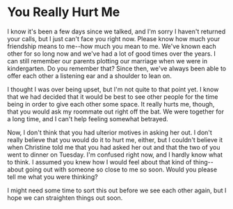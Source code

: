 # You Really Hurt Me #

I know it's been a few days since we talked, and I'm sorry I haven't returned your calls, but I just can't face you right now. Please know how much your friendship means to me--how much you mean to me. We've known each other for so long now and we've had a lot of good times over the years. I can still remember our parents plotting our marriage when we were in kindergarten. Do you remember that? Since then, we've always been able to offer each other a listening ear and a shoulder to lean on.

I thought I was over being upset, but I'm not quite to that point yet. I know that we had decided that it would be best to see other people for the time being in order to give each other some space. It really hurts me, though, that you would ask my roommate out right off the bat. We were together for a long time, and I can't help feeling somewhat betrayed.

Now, I don't think that you had ulterior motives in asking her out. I don't really believe that you would do it to hurt me, either, but I couldn't believe it when Christine told me that you had asked her out and that the two of you went to dinner on Tuesday. I'm confused right now, and I hardly know what to think. I assumed you knew how I would feel about that kind of thing--about going out with someone so close to me so soon. Would you please tell me what you were thinking?

I might need some time to sort this out before we see each other again, but I hope we can straighten things out soon.
